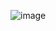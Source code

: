 ![image](https://github.com/RanaFI25/Snake-Game/assets/50404373/651d0603-7b3d-4d8c-9a01-018523c2620d)
